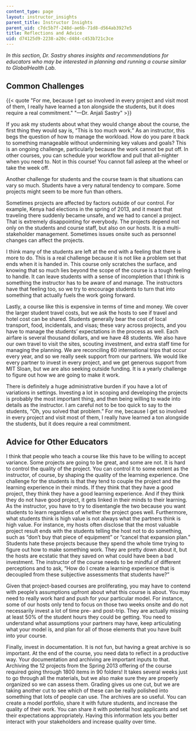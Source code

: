 ```yaml
---
content_type: page
layout: instructor_insights
parent_title: Instructor Insights
parent_uid: c7dc5b7f-248d-ae6b-71d8-d564ab3927e5
title: Reflections and Advice
uid: d74125d9-2238-a20c-d484-c453b721c3ce
---
```


_In this section, Dr. Sastry shares insights and recommendations for educators who may be interested in planning and running a course similar to GlobalHealth Lab._

Common Challenges
-----------------

{{< quote "For me, because I get so involved in every project and visit most of them, I really have learned a ton alongside the students, but it does require a real commitment." "—Dr. Anjali Sastry" >}}

If you ask my students about what they would change about the course, the first thing they would say is, “This is too much work.” As an instructor, this begs the question of how to manage the workload. How do you pare it back to something manageable without undermining key values and goals? This is an ongoing challenge, particularly because the work cannot be put off. In other courses, you can schedule your workflow and pull that all-nighter when you need to. Not in this course! You cannot fall asleep at the wheel or take the week off.

Another challenge for students and the course team is that situations can vary so much. Students have a very natural tendency to compare. Some projects might seem to be more fun than others.

Sometimes projects are affected by factors outside of our control. For example, Kenya had elections in the spring of 2013, and it meant that traveling there suddenly became unsafe, and we had to cancel a project. That is extremely disappointing for everybody. The projects depend not only on the students and course staff, but also on our hosts. It is a multi-stakeholder management. Sometimes issues onsite such as personnel changes can affect the projects.

I think many of the students are left at the end with a feeling that there is more to do. This is a real challenge because it is not like a problem set that ends when it is handed in. This course only scratches the surface, and knowing that so much lies beyond the scope of the course is a tough feeling to handle. It can leave students with a sense of incompletion that I think is something the instructor has to be aware of and manage. The instructors have that feeling too, so we try to encourage students to turn that into something that actually fuels the work going forward.

Lastly, a course like this is expensive in terms of time and money. We cover the larger student travel costs, but we ask the hosts to see if travel and hotel cost can be shared. Students generally bear the cost of local transport, food, incidentals, and visas; these vary across projects, and you have to manage the students’ expectations in the process as well. Each airfare is several thousand dollars, and we have 48 students. We also have our own travel to visit the sites, scouting investment, and extra staff time for managing the planning. We are reconciling 60 international trips that occur every year, and so we really seek support from our partners. We would like every partner to invest in every project, and we get generous support from MIT Sloan, but we are also seeking outside funding. It is a yearly challenge to figure out how we are going to make it work.

There is definitely a huge administrative burden if you have a lot of variations in settings. Investing a lot in scoping and developing the projects is probably the most important thing, and then being willing to wade into details as the instructor. I am careful not to be too quick to say to the students, “Oh, you solved that problem.” For me, because I get so involved in every project and visit most of them, I really have learned a ton alongside the students, but it does require a real commitment.

Advice for Other Educators
--------------------------

I think that people who teach a course like this have to be willing to accept variance. Some projects are going to be great, and some are not. It is hard to control the quality of the project. You can control it to some extent as the instructor, of course, by shaping the quality of the learning experience. One challenge for the students is that they tend to couple the project and the learning experience in their minds. If they think that they have a good project, they think they have a good learning experience. And if they think they do not have good project, it gets linked in their minds to their learning. As the instructor, you have to try to disentangle the two because you want students to learn regardless of whether the project goes well. Furthermore, what students think is high value is not always what the partners think is high value. For instance, my hosts often disclose that the most valuable project result ends with the students telling the host not to do something, such as “don’t buy that piece of equipment” or “cancel that expansion plan.” Students hate these projects because they spend the whole time trying to figure out how to make something work. They are pretty down about it, but the hosts are ecstatic that they saved on what could have been a bad investment. The instructor of the course needs to be mindful of different perceptions and to ask, “How do I create a learning experience that is decoupled from these subjective assessments that students have?”

Given that project-based courses are proliferating, you may have to contend with people’s assumptions upfront about what this course is about. You may need to really work hard and push for your particular model. For instance, some of our hosts only tend to focus on those two weeks onsite and do not necessarily invest a lot of time pre- and post-trip. They are actually missing at least 50% of the student hours they could be getting. You need to understand what assumptions your partners may have, keep articulating what your model is, and plan for all of those elements that you have built into your course.

Finally, invest in documentation. It is not fun, but having a great archive is so important. At the end of the course, you need data to reflect in a productive way. Your documentation and archiving are important inputs to that. Archiving the 12 projects from the Spring 2013 offering of the course required going through 1800 items in 90 folders! It takes several weeks just to go through all the materials, but we also make sure they are properly organized so we can assess them. Grading gives us one cut, but we are taking another cut to see which of these can be really polished into something that lots of people can use. The archives are so useful. You can create a model portfolio, share it with future students, and increase the quality of their work. You can share it with potential host applicants and set their expectations appropriately. Having this information lets you better interact with your stakeholders and increase quality over time.